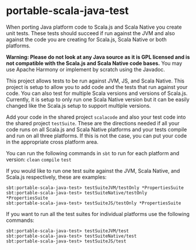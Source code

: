 # portable-scala-java-test
When porting Java platform code to Scala.js and Scala Native you create
unit tests. These tests should succeed if run against the JVM and also
against the code you are creating for Scala.js, Scala Native or both
platforms. 

**Warning: Please do not look at any Java source as it is GPL
licensed and is not compatible with the Scala.js and Scala Native code
bases.** You may use Apache Harmony or implement by scratch using the
Javadoc.

This project allows tests to be run against JVM, JS, and Scala Native. This
project is setup to allow you to add code and the tests that run against
your code. You can also test for multiple Scala versions and versions of
Scala.js. Currently, it is setup to only run one Scala Native version but
it can be easily changed like the Scala.js setup to support multiple versions.

Add your code in the shared project `scalacode` and also your test code into
the shared project `testSuite`. These are the directions needed if all your
code runs on all Scala.js and Scala Native platforms and your tests compile
and run on all three platforms. If this is not the case, you can put your
code in the appropriate cross platform area.

You can run the following commands in `sbt` to run for each platform and
version: `clean` `compile` `test`

If you would like to run one test suite against the JVM, Scala Native, and 
Scala.js respectively, these are examples:

```
sbt:portable-scala-java-test> testSuiteJVM/testOnly *PropertiesSuite
sbt:portable-scala-java-test> testSuiteNative/testOnly *PropertiesSuite
sbt:portable-scala-java-test> testSuiteJS/testOnly *PropertiesSuite
```

If you want to run all the test suites for individual platforms use
the following commands:

```
sbt:portable-scala-java-test> testSuiteJVM/test
sbt:portable-scala-java-test> testSuiteNative/test
sbt:portable-scala-java-test> testSuiteJS/test
```
